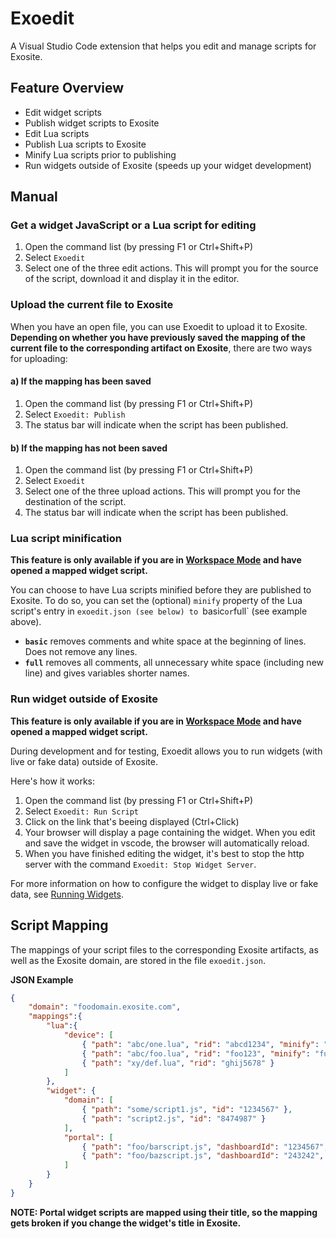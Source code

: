 # Exoedit
A Visual Studio Code extension that helps you edit and manage scripts for Exosite.

## Feature Overview
* Edit widget scripts
* Publish widget scripts to Exosite
* Edit Lua scripts
* Publish Lua scripts to Exosite
* Minify Lua scripts prior to publishing
* Run widgets outside of Exosite (speeds up your widget development)

## Manual
### Get a widget JavaScript or a Lua script for editing
1. Open the command list (by pressing F1 or Ctrl+Shift+P)
2. Select `Exoedit`
3. Select one of the three edit actions. This will prompt you for the source of the script, download it and display it in the editor.

### Upload the current file to Exosite
When you have an open file, you can use Exoedit to upload it to Exosite. **Depending on whether you have previously saved the mapping of the current file to the corresponding artifact on Exosite**, there are two ways for uploading:

#### a) If the mapping has been saved
1. Open the command list (by pressing F1 or Ctrl+Shift+P)
2. Select `Exoedit: Publish`
3. The status bar will indicate when the script has been published.

#### b) If the mapping has not been saved
1. Open the command list (by pressing F1 or Ctrl+Shift+P)
2. Select `Exoedit`
3. Select one of the three upload actions. This will prompt you for the destination of the script.
4. The status bar will indicate when the script has been published.

### Lua script minification
**This feature is only available if you are in [Workspace Mode](./UsageModes.md) and have opened a mapped widget script.**

You can choose to have Lua scripts minified before they are published to Exosite. To do so, you can set the (optional) `minify` property
of the Lua script's entry in `exoedit.json (see below) to `basic` or `full` (see example above). 
* **`basic`** removes comments and white space at the beginning of lines. Does not remove any lines.
* **`full`** removes all comments, all unnecessary white space (including new line) and gives variables shorter names.

### Run widget outside of Exosite
**This feature is only available if you are in [Workspace Mode](./UsageModes.md) and have opened a mapped widget script.**

During development and for testing, Exoedit allows you to run widgets (with live or fake data) outside of Exosite.

Here's how it works:
1. Open the command list (by pressing F1 or Ctrl+Shift+P)
2. Select `Exoedit: Run Script`
3. Click on the link that's beeing displayed (Ctrl+Click)
4. Your browser will display a page containing the widget. When you edit and save the widget in vscode, the browser will automatically reload.
5. When you have finished editing the widget, it's best to stop the http server with the command `Exoedit: Stop Widget Server`.

For more information on how to configure the widget to display live or fake data, see [Running Widgets](./RunningWidgets.md).

## Script Mapping
The mappings of your script files to the corresponding Exosite artifacts, as well as the Exosite domain, are stored in the file `exoedit.json`.

**JSON Example**
```json
{
    "domain": "foodomain.exosite.com",
    "mappings":{
        "lua":{
            "device": [
                { "path": "abc/one.lua", "rid": "abcd1234", "minify": "basic" },
                { "path": "abc/foo.lua", "rid": "foo123", "minify": "full" },
                { "path": "xy/def.lua", "rid": "ghij5678" }
            ]
        },
        "widget": {
            "domain": [
                { "path": "some/script1.js", "id": "1234567" },
                { "path": "script2.js", "id": "8474987" }
            ],
            "portal": [
                { "path": "foo/barscript.js", "dashboardId": "1234567", "widgetTitle": "This is the title" },
                { "path": "foo/bazscript.js", "dashboardId": "243242", "widgetTitle": "Another title", "fake": true }
            ]
        }
    }
}
```

**NOTE: Portal widget scripts are mapped using their title, so the mapping gets broken if you change the widget's title in Exosite.**
